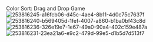 Color Sort: Drag and Drop Game
![253816245-a16fcb06-d45c-4ae4-8b11-4d0c75c7637f](https://github.com/L1feReplace/Color-Sort/assets/154663856/acf73991-4ccc-4f7b-88ec-fd081904fecd)
![253816240-b569405d-1fef-4007-a860-b1ba0bf43c8d](https://github.com/L1feReplace/Color-Sort/assets/154663856/e83a3b77-e64a-44bc-9c04-fc68c1aa3b78)
![253816236-326e19e7-1e67-49a0-90a4-402c159e487a](https://github.com/L1feReplace/Color-Sort/assets/154663856/18666f6e-4f70-4bff-8f64-00709a2d1572)
![253816231-23ea21a6-e9c2-479d-99e5-d1b5d7d513f7](https://github.com/L1feReplace/Color-Sort/assets/154663856/74240aa9-5882-4220-8c3f-b265151b8a42)
